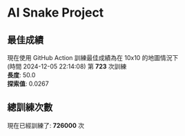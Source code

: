 
# AI Snake Project

## **最佳成績**













































現在使用 GitHub Action 訓練最佳成績為在 10x10 的地圖情況下  
(時間 2024-12-05 22:14:08) 第 **723** 次訓練  
**長度**: 50.0  
**探索值**: 0.0267



























































































## 總訓練次數
現在已經訓練了: **726000** 次
